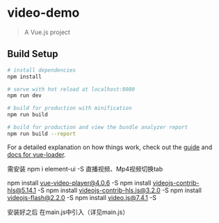 # video-demo

> A Vue.js project

## Build Setup

``` bash
# install dependencies
npm install

# serve with hot reload at localhost:8080
npm run dev

# build for production with minification
npm run build

# build for production and view the bundle analyzer report
npm run build --report
```

For a detailed explanation on how things work, check out the [guide](http://vuejs-templates.github.io/webpack/) and [docs for vue-loader](http://vuejs.github.io/vue-loader).


需安装
npm i element-ui -S 直播视频、Mp4视频切换tab

npm install vue-video-player@4.0.6 -S 
npm install videojs-contrib-hls@5.14.1 -S
npm install videojs-contrib-hls.js@3.2.0 -S
npm install videojs-flash@2.2.0 -S
npm install video.js@7.4.1 -S

安装好之后
在main.js中引入（详见main.js）
